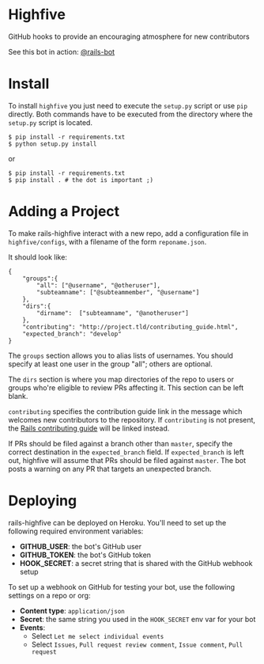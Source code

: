 Highfive
========

GitHub hooks to provide an encouraging atmosphere for new contributors

See this bot in action: [@rails-bot](https://github.com/rails-bot?tab=activity)

Install
=======

To install `highfive` you just need to execute the `setup.py` script or use
`pip` directly. Both commands have to be executed from the directory where the
`setup.py` script is located.

    $ pip install -r requirements.txt
    $ python setup.py install

or

    $ pip install -r requirements.txt
    $ pip install . # the dot is important ;)


Adding a Project
================

To make rails-highfive interact with a new repo, add a configuration file in
`highfive/configs`, with a filename of the form `reponame.json`.

It should look like:

```
{
    "groups":{
        "all": ["@username", "@otheruser"],
        "subteamname": ["@subteammember", "@username"]
    },
    "dirs":{
        "dirname":  ["subteamname", "@anotheruser"]
    },
    "contributing": "http://project.tld/contributing_guide.html",
    "expected_branch": "develop"
}
```

The `groups` section allows you to alias lists of usernames. You should
specify at least one user in the group "all"; others are optional.

The `dirs` section is where you map directories of the repo to users or
groups who're eligible to review PRs affecting it. This section can be left
blank.

`contributing` specifies the contribution guide link in the message which
welcomes new contributors to the repository. If `contributing` is not
present, the [Rails contributing guide][railscontrib] will be linked instead.

If PRs should be filed against a branch other than `master`, specify the
correct destination in the `expected_branch` field. If `expected_branch` is
left out, highfive will assume that PRs should be filed against `master`.
The bot posts a warning on any PR that targets an unexpected branch.

[railscontrib]: http://edgeguides.rubyonrails.org/contributing_to_ruby_on_rails.html

Deploying
=========

rails-highfive can be deployed on Heroku. You'll need to set up the following required environment variables:

* **GITHUB_USER**: the bot's GitHub user
* **GITHUB_TOKEN**: the bot's GitHub token
* **HOOK_SECRET**: a secret string that is shared with the GitHub webhook setup

To set up a webhook on GitHub for testing your bot, use the following settings on a repo or org:

* **Content type**: `application/json`
* **Secret**: the same string you used in the `HOOK_SECRET` env var for your bot
* **Events**:
  * Select `Let me select individual events`
  * Select `Issues`, `Pull request review comment`, `Issue comment`, `Pull request`
